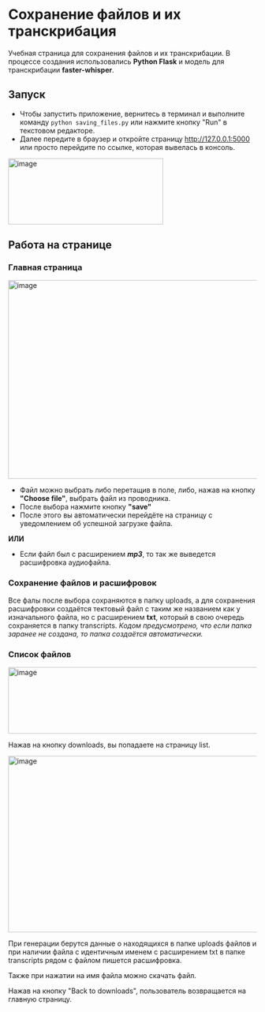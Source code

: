 # Сохранение файлов и их транскрибация
Учебная страница для сохранения файлов и их транскрибации. 
В процессе создания использовались **Python Flask** и модель для транскрибации **faster-whisper**.
## Запуск
* Чтобы запустить приложение, вернитесь в терминал и выполните команду ```python saving_files.py``` или нажмите кнопку "Run" в текстовом редакторе.
* Далее передите в браузер и откройте страницу http://127.0.0.1:5000 или просто перейдите по ссылке, которая вывелась в консоль.

<img width="314" height="134" alt="image" src="https://github.com/user-attachments/assets/4d0d0ad4-e739-4abd-a926-76b42a242c60" />


## Работа на странице 

### Главная страница 

<img width="624" height="403" alt="image" src="https://github.com/user-attachments/assets/ca315888-35ce-4630-84fb-63fab8226b0a" />


* Файл можно выбрать либо перетащив в поле, либо, нажав на кнопку **"Choose file"**, выбрать файл из проводника.
* После выбора нажмите кнопку **"save"**
* После этого вы автоматически перейдёте на страницу с уведомлением об успешной загрузке файла.
 
**ИЛИ**
 
* Если файл был с расширением ***mp3***, то так же выведется расшифровка аудиофайла.

### Сохранение файлов и расшифровок
Все фалы после выбора сохраняются в папку uploads, а для сохранения расшифровки создаётся тектовый файл с таким же названием как у изначального файла, но с расширением **txt**, который в свою очередь сохраняется в папку transcripts.
*Кодом предусмотрено, что если папка заранее не создана, то папка создаётся автоматически.*



### Список файлов
<img width="626" height="135" alt="image" src="https://github.com/user-attachments/assets/c3c0178c-bd2c-4be7-8eb2-9f0677e5db06" />


Нажав на кнопку downloads, вы попадаете на страницу list.

<img width="840" height="358" alt="image" src="https://github.com/user-attachments/assets/a3a4c3b9-2b86-4278-b269-17cdad773f74" />


При генерации берутся данные о находящихся в папке uploads файлов и при наличии файла с идентичным именем с расширением txt в папке transcripts рядом с файлом пишется расшифровка.

Также при нажатии на имя файла можно скачать файл.

Нажав на кнопку "Back to downloads", пользователь возвращается на главную страницу.

